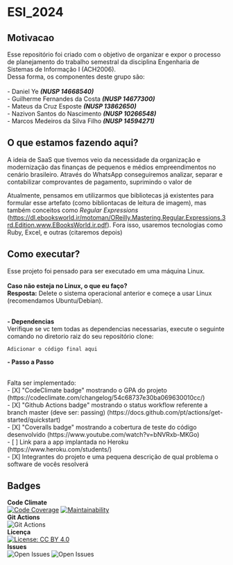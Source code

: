 # ESI_2024

## Motivacao
Esse repositório foi criado com o objetivo de organizar e expor o processo de planejamento do trabalho semestral da disciplina Engenharia de Sistemas de Informação I (ACH2006).
<br> Dessa forma, os componentes deste grupo são: <br>
<br>- Daniel Ye ***(NUSP 14668540)***
<br>- Guilherme Fernandes da Costa ***(NUSP 14677300)***
<br>- Mateus da Cruz Esposte ***(NUSP 13862650)***
<br>- Nazivon Santos do Nascimento ***(NUSP 10266548)***
<br>-  Marcos Medeiros da Silva Filho ***(NUSP 14594271)***
<br>

## O que estamos fazendo aqui?
A ideia de SaaS que tivemos veio da necessidade da organização e modernização das finanças de pequenos e médios empreendimentos no cenário brasileiro.
Através do WhatsApp conseguiremos analizar, separar e contabilizar comprovantes de pagamento, suprimindo o valor de  

Atualmente, pensamos em utilizarmos que bibliotecas já existentes para formular esse artefato (como bibliontacas de leitura de imagem), mas também conceitos como _Regular Expressions_ (https://dl.ebooksworld.ir/motoman/OReilly.Mastering.Regular.Expressions.3rd.Edition.www.EBooksWorld.ir.pdf).
Fora isso, usaremos tecnologias como Ruby, Excel, e outras (citaremos depois)
## Como executar?
Esse projeto foi pensado para ser executado em uma máquina Linux.
<br><br>
**Caso não esteja no Linux, o que eu faço?** 
<br>
**Resposta:** Delete o sistema operacional anterior e começe a usar Linux (recomendamos Ubuntu/Debian).
<br><br>

**- Dependencias**
<br>
Verifique se vc tem todas as dependencias necessarias, execute o seguinte comando no diretorio raiz do seu repositório clone:
  ```
  Adicionar o código final aqui
  ```
  
**- Passo a Passo**
<br>

<br>
Falta ser implementado:
   <br>- [X] "CodeClimate badge" mostrando o GPA do projeto (https://codeclimate.com/changelog/54c68737e30ba069630010cc/)
   <br>- [X] "Github Actions badge" mostrando o status workflow referente a branch master (deve ser: passing) (https://docs.github.com/pt/actions/get-started/quickstart)
   <br>- [X] "Coveralls badge" mostrando a cobertura de teste do código desenvolvido (https://www.youtube.com/watch?v=bNVRxb-MKGo)
   <br>- [ ] Link para a app implantada no Heroku (https://www.heroku.com/students/)
   <br>- [X] Integrantes do projeto e uma pequena descrição de qual problema o software de vocês resolverá

## Badges  
**Code Climate**
<br>
[![Code Coverage](https://qlty.sh/gh/Guilherme-Fernandes-da-Costa/projects/ESI_2024/coverage.svg)](https://qlty.sh/gh/Guilherme-Fernandes-da-Costa/projects/ESI_2024)
[![Maintainability](https://qlty.sh/gh/Guilherme-Fernandes-da-Costa/projects/ESI_2024/maintainability.svg)](https://qlty.sh/gh/Guilherme-Fernandes-da-Costa/projects/ESI_2024)
<br>
**Git Actions**
<br>
![Git Actions](https://github.com/Guilherme-Fernandes-da-Costa/ESI_2024/actions/workflows/blank.yml/badge.svg)
<br>
**Licença**
<br>
[![License: CC BY 4.0](https://img.shields.io/badge/License-CC%20BY%204.0-lightgrey.svg)](https://creativecommons.org/licenses/by/4.0/)
<br>
**Issues**
<br>
![Open Issues](https://img.shields.io/github/last-commit/Guilherme-Fernandes-da-Costa/ESI_2024)
![Open Issues](https://img.shields.io/github/issues/Guilherme-Fernandes-da-Costa/ESI_2024)
